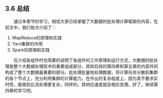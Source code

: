 ## 3.6 总结

&emsp;&emsp;通过本章节的学习，相信大家已经掌握了大数据的批处理计算框架的内容，在前文中，我们依次介绍了：

1. MapReduce的原理和实践
2. Yarn集群的作用
3. Spark的原理和实践

&emsp;&emsp;在介绍各组件时也简要的说明了各组件的工作原理和运行方式，大数据的批处理是整个大数据处理技术的重要组成部分，其和后续的第四章和第五章的内容共同构成了整个大数据最重要的部分。批处理批量地处理数据，将计算任务分散到集群的各个节点上，充分利用集群的计算能力。在作业的复杂程度上，因为其不要求实时性，能做到比流处理更复杂，同样的，其响应速度就会相应变慢。好了，继续第四章的学习吧。